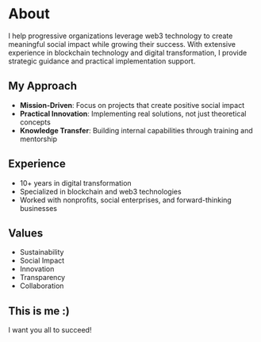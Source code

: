 # About

I help progressive organizations leverage web3 technology to create meaningful social impact while growing their success. With extensive experience in blockchain technology and digital transformation, I provide strategic guidance and practical implementation support.

## My Approach

- **Mission-Driven**: Focus on projects that create positive social impact
- **Practical Innovation**: Implementing real solutions, not just theoretical concepts
- **Knowledge Transfer**: Building internal capabilities through training and mentorship

## Experience

- 10+ years in digital transformation
- Specialized in blockchain and web3 technologies
- Worked with nonprofits, social enterprises, and forward-thinking businesses

## Values

- Sustainability
- Social Impact
- Innovation
- Transparency
- Collaboration

## This is me :)

I want you all to succeed!